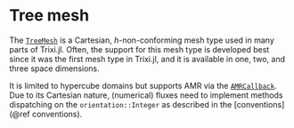 # Tree mesh

The [`TreeMesh`](@ref) is a Cartesian, $h$-non-conforming mesh type
used in many parts of Trixi.jl. Often, the support for this mesh type is
developed best since it was the first mesh type in Trixi.jl,
and it is available in one, two, and three space dimensions.

It is limited to hypercube domains but supports AMR via the [`AMRCallback`](@ref).
Due to its Cartesian nature, (numerical) fluxes need to implement methods
dispatching on the `orientation::Integer` as described in the
[conventions](@ref conventions).
